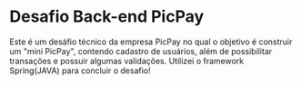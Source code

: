 <h1> Desafio Back-end PicPay </h1>

<p>Este é um desáfio técnico da empresa PicPay no qual o objetivo é construir um "mini PicPay", contendo cadastro de usuários, além de possibilitar transações e possuir algumas validações.
Utilizei o framework Spring(JAVA) para concluir o desafio!</p>
